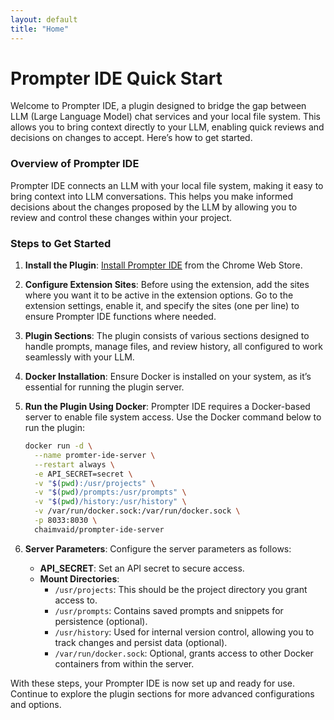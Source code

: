 ```yaml
---
layout: default
title: "Home"
---
```


# Prompter IDE Quick Start

Welcome to Prompter IDE, a plugin designed to bridge the gap between LLM (Large Language Model) chat services and your local file system. This allows you to bring context directly to your LLM, enabling quick reviews and decisions on changes to accept. Here’s how to get started.

### Overview of Prompter IDE

Prompter IDE connects an LLM with your local file system, making it easy to bring context into LLM conversations. This helps you make informed decisions about the changes proposed by the LLM by allowing you to review and control these changes within your project.

### Steps to Get Started

1. **Install the Plugin**: [Install Prompter IDE](https://chromewebstore.google.com/detail/prompter-ide/chiamapkmadbnnfgkkipkeojnfofjfba) from the Chrome Web Store.

2. **Configure Extension Sites**: Before using the extension, add the sites where you want it to be active in the extension options. Go to the extension settings, enable it, and specify the sites (one per line) to ensure Prompter IDE functions where needed.

3. **Plugin Sections**: The plugin consists of various sections designed to handle prompts, manage files, and review history, all configured to work seamlessly with your LLM.

4. **Docker Installation**: Ensure Docker is installed on your system, as it’s essential for running the plugin server.

5. **Run the Plugin Using Docker**: Prompter IDE requires a Docker-based server to enable file system access. Use the Docker command below to run the plugin:

    ```bash
    docker run -d \
      --name promter-ide-server \
      --restart always \
      -e API_SECRET=secret \
      -v "$(pwd):/usr/projects" \
      -v "$(pwd)/prompts:/usr/prompts" \
      -v "$(pwd)/history:/usr/history" \
      -v /var/run/docker.sock:/var/run/docker.sock \
      -p 8033:8030 \
      chaimvaid/prompter-ide-server
    ```

6. **Server Parameters**: Configure the server parameters as follows:
   - **API_SECRET**: Set an API secret to secure access.
   - **Mount Directories**:
     - `/usr/projects`: This should be the project directory you grant access to.
     - `/usr/prompts`: Contains saved prompts and snippets for persistence (optional).
     - `/usr/history`: Used for internal version control, allowing you to track changes and persist data (optional).
     - `/var/run/docker.sock`: Optional, grants access to other Docker containers from within the server.

With these steps, your Prompter IDE is now set up and ready for use. Continue to explore the plugin sections for more advanced configurations and options.
